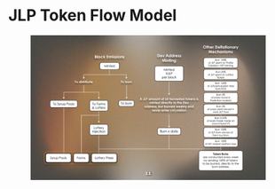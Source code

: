 # JLP Token Flow Model

<figure><img src="../../../.gitbook/assets/Screen Shot 2025-03-07 at 08.54.08.png" alt=""><figcaption></figcaption></figure>
